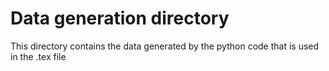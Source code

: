 # Data generation directory

This directory contains the data generated by the python code that is used in the .tex file

